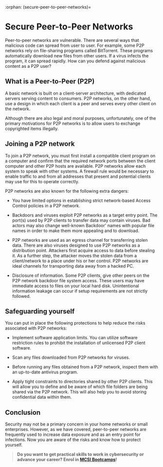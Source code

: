 :orphan:
(secure-peer-to-peer-networks)=
# Secure Peer-to-Peer Networks
 

Peer-to-peer networks are vulnerable. There are several ways that malicious code can spread from user to user. For example, some P2P networks rely on file-sharing programs called BitTorrent. These programs automatically download new files from other users. If a virus infects the program, it can spread rapidly. How can you defend against malicious content as a P2P user?

## What is a Peer-to-Peer (P2P)

A basic network is built on a client-server architecture, with dedicated servers serving content to consumers. P2P networks, on the other hand, use a design in which each client is a peer and serves every other client on the network.

Although there are also legal and moral purposes, unfortunately, one of the primary motivations for P2P networks is to allow users to exchange copyrighted items illegally.

## Joining a P2P network

To join a P2P network, you must first install a compatible client program on a computer and confirm that the required network ports between the client computer and other P2P hosts are available. P2P networks allow each system to speak with other systems. A firewall rule would be necessary to enable traffic to and from all addresses that present and potential clients may use for this to operate correctly.

P2P networks are also known for the following extra dangers:

- You have limited options in establishing strict network-based Access Control policies in a P2P network.

- Backdoors and viruses exploit P2P networks as a target entry point. The port(s) used by P2P clients to transfer data may contain viruses. Bad actors may also change well-known Backdoor' names with popular file names in order to make them more appealing and to download.

- P2P networks are used as an egress channel for transferring stolen data. There are also viruses designed to use P2P networks as a distribution point. Attackers first acquire access to data before stealing it. As a further step, the attacker moves the stolen data from a client/network to a place under his or her control. P2P networks are ideal channels for transporting data away from a hacked PC.

- Disclosure of information. Some P2P clients, give other peers on the P2P network backdoor file system access. These users may have immediate access to files on your local hard disk. Unintentional information leakage can occur if setup requirements are not strictly followed.

## Safeguarding yourself

You can put in place the following protections to help reduce the risks associated with P2P networks:

- Implement software application limits. You can utilize software restriction rules to prohibit the installation of unlicensed P2P client software.

- Scan any files downloaded from P2P networks for viruses.

- Before running any files obtained from a P2P network, inspect them with an up-to-date antivirus program.

- Apply tight constraints to directories shared by other P2P clients. This will allow you to define and be aware of which file folders are being shared via the P2P network. This will also help you to avoid storing confidential data within them.

## Conclusion

Security may not be a primary concern in your home networks or small enterprises. However, as we have covered, peer-to-peer networks are frequently used to increase data exposure and as an entry point for infections. Now you are aware of the risks and know how to protect yourself.

> **Do you want to get practical skills to work in cybersecurity or advance your career? Enrol in [MCSI Bootcamps](https://www.mosse-institute.com/bootcamps.html)!**